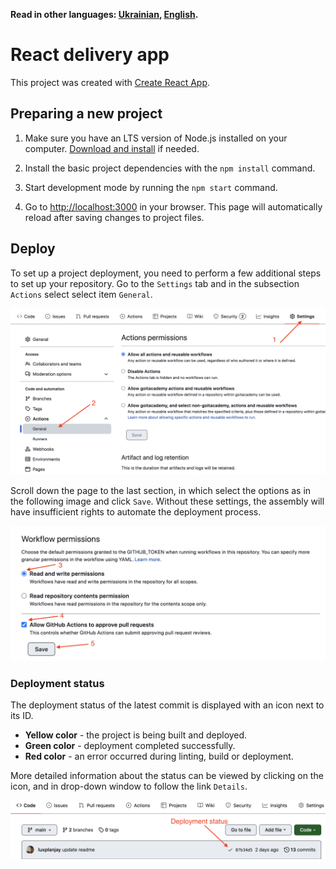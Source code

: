 **Read in other languages: [Ukrainian](README.md), [English](README.en.md).**

# React delivery app

This project was created with
[Create React App](https://github.com/facebook/create-react-app).

## Preparing a new project

1. Make sure you have an LTS version of Node.js installed on your computer.
   [Download and install](https://nodejs.org/en/) if needed.

2. Install the basic project dependencies with the `npm install` command.
3. Start development mode by running the `npm start` command.
4. Go to [http://localhost:3000](http://localhost:3000) in your browser. This
   page will automatically reload after saving changes to project files.

## Deploy

To set up a project deployment, you need to perform a few additional steps to
set up your repository. Go to the `Settings` tab and in the subsection `Actions`
select select item `General`.

![GitHub actions settings](./assets/actions-config-step-1.png)

Scroll down the page to the last section, in which select the options as in the
following image and click `Save`. Without these settings, the assembly will have
insufficient rights to automate the deployment process.

![GitHub actions settings](./assets/actions-config-step-2.png)

### Deployment status

The deployment status of the latest commit is displayed with an icon next to its
ID.

- **Yellow color** - the project is being built and deployed.
- **Green color** - deployment completed successfully.
- **Red color** - an error occurred during linting, build or deployment.

More detailed information about the status can be viewed by clicking on the
icon, and in drop-down window to follow the link `Details`.

![Deployment status](./assets/status.png)
